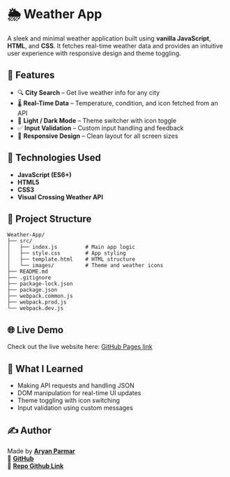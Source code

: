 # 🌦️ Weather App

A sleek and minimal weather application built using **vanilla JavaScript**, **HTML**, and **CSS**. It fetches real-time weather data and provides an intuitive user experience with responsive design and theme toggling.

## 🚀 Features

- 🔍 **City Search** – Get live weather info for any city
- 🌡️ **Real-Time Data** – Temperature, condition, and icon fetched from an API
- 🌙 **Light / Dark Mode** – Theme switcher with icon toggle
- ✅ **Input Validation** – Custom input handling and feedback
- 📱 **Responsive Design** – Clean layout for all screen sizes

## 🧠 Technologies Used

- **JavaScript (ES6+)**
- **HTML5**
- **CSS3**
- **Visual Crossing Weather API**

## 📂 Project Structure

```
Weather-App/
├── src/
│   ├── index.js         # Main app logic
│   ├── style.css        # App styling
│   ├── template.html    # HTML structure
│   └── images/          # Theme and weather icons
├── README.md
├── .gitignore
├── package-lock.json
├── package.json
├── webpack.common.js
├── webpack.prod.js
└── webpack.dev.js
```

## 🌐 Live Demo

Check out the live website here: [GitHub Pages link](https://notaarryan.github.io/Weather-App/)  

## 📌 What I Learned

- Making API requests and handling JSON
- DOM manipulation for real-time UI updates
- Theme toggling with icon switching
- Input validation using custom messages

## ✍️ Author

Made by **[Aryan Parmar](https://www.linkedin.com/in/aryan-parmar-a0634b299/)**<br>
🔗 **[GitHub](https://github.com/notaarryan)**<br>
🔗 **[Repo Github Link](https://github.com/notaarryan/Weather-App)**
